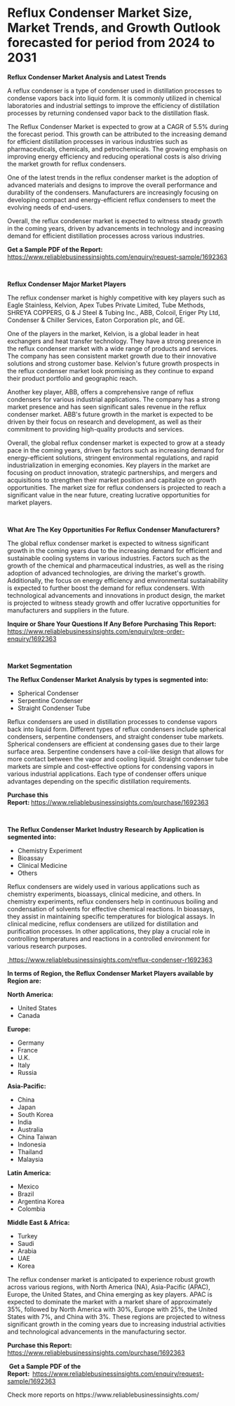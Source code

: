 <p><h1>Reflux Condenser Market Size, Market Trends, and Growth Outlook forecasted for period from 2024 to 2031</h1></p><p><strong>Reflux Condenser Market Analysis and Latest Trends</strong></p>
<p><p>A reflux condenser is a type of condenser used in distillation processes to condense vapors back into liquid form. It is commonly utilized in chemical laboratories and industrial settings to improve the efficiency of distillation processes by returning condensed vapor back to the distillation flask.</p><p>The Reflux Condenser Market is expected to grow at a CAGR of 5.5% during the forecast period. This growth can be attributed to the increasing demand for efficient distillation processes in various industries such as pharmaceuticals, chemicals, and petrochemicals. The growing emphasis on improving energy efficiency and reducing operational costs is also driving the market growth for reflux condensers.</p><p>One of the latest trends in the reflux condenser market is the adoption of advanced materials and designs to improve the overall performance and durability of the condensers. Manufacturers are increasingly focusing on developing compact and energy-efficient reflux condensers to meet the evolving needs of end-users.</p><p>Overall, the reflux condenser market is expected to witness steady growth in the coming years, driven by advancements in technology and increasing demand for efficient distillation processes across various industries.</p></p>
<p><strong>Get a Sample PDF of the Report:&nbsp;</strong> <a href="https://www.reliablebusinessinsights.com/enquiry/request-sample/1692363">https://www.reliablebusinessinsights.com/enquiry/request-sample/1692363</a></p>
<p>&nbsp;</p>
<p><strong>Reflux Condenser Major Market Players</strong></p>
<p><p>The reflux condenser market is highly competitive with key players such as Eagle Stainless, Kelvion, Apex Tubes Private Limited, Tube Methods, SHREYA COPPERS, G & J Steel & Tubing Inc., ABB, Colcoil, Eriger Pty Ltd, Condenser & Chiller Services, Eaton Corporation plc, and GE.</p><p>One of the players in the market, Kelvion, is a global leader in heat exchangers and heat transfer technology. They have a strong presence in the reflux condenser market with a wide range of products and services. The company has seen consistent market growth due to their innovative solutions and strong customer base. Kelvion's future growth prospects in the reflux condenser market look promising as they continue to expand their product portfolio and geographic reach.</p><p>Another key player, ABB, offers a comprehensive range of reflux condensers for various industrial applications. The company has a strong market presence and has seen significant sales revenue in the reflux condenser market. ABB's future growth in the market is expected to be driven by their focus on research and development, as well as their commitment to providing high-quality products and services.</p><p>Overall, the global reflux condenser market is expected to grow at a steady pace in the coming years, driven by factors such as increasing demand for energy-efficient solutions, stringent environmental regulations, and rapid industrialization in emerging economies. Key players in the market are focusing on product innovation, strategic partnerships, and mergers and acquisitions to strengthen their market position and capitalize on growth opportunities. The market size for reflux condensers is projected to reach a significant value in the near future, creating lucrative opportunities for market players.</p></p>
<p>&nbsp;</p>
<p><strong>What Are The Key Opportunities For Reflux Condenser Manufacturers?</strong></p>
<p><p>The global reflux condenser market is expected to witness significant growth in the coming years due to the increasing demand for efficient and sustainable cooling systems in various industries. Factors such as the growth of the chemical and pharmaceutical industries, as well as the rising adoption of advanced technologies, are driving the market's growth. Additionally, the focus on energy efficiency and environmental sustainability is expected to further boost the demand for reflux condensers. With technological advancements and innovations in product design, the market is projected to witness steady growth and offer lucrative opportunities for manufacturers and suppliers in the future.</p></p>
<p><strong>Inquire or Share Your Questions If Any Before Purchasing This Report:</strong> <a href="https://www.reliablebusinessinsights.com/enquiry/pre-order-enquiry/1692363">https://www.reliablebusinessinsights.com/enquiry/pre-order-enquiry/1692363</a></p>
<p>&nbsp;</p>
<p><strong>Market Segmentation</strong></p>
<p><strong>The Reflux Condenser Market Analysis by types is segmented into:</strong></p>
<p><ul><li>Spherical Condenser</li><li>Serpentine Condenser</li><li>Straight Condenser Tube</li></ul></p>
<p><p>Reflux condensers are used in distillation processes to condense vapors back into liquid form. Different types of reflux condensers include spherical condensers, serpentine condensers, and straight condenser tube markets. Spherical condensers are efficient at condensing gases due to their large surface area. Serpentine condensers have a coil-like design that allows for more contact between the vapor and cooling liquid. Straight condenser tube markets are simple and cost-effective options for condensing vapors in various industrial applications. Each type of condenser offers unique advantages depending on the specific distillation requirements.</p></p>
<p><strong>Purchase this Report:&nbsp;</strong><a href="https://www.reliablebusinessinsights.com/purchase/1692363">https://www.reliablebusinessinsights.com/purchase/1692363</a></p>
<p>&nbsp;</p>
<p><strong>The Reflux Condenser Market Industry Research by Application is segmented into:</strong></p>
<p><ul><li>Chemistry Experiment</li><li>Bioassay</li><li>Clinical Medicine</li><li>Others</li></ul></p>
<p><p>Reflux condensers are widely used in various applications such as chemistry experiments, bioassays, clinical medicine, and others. In chemistry experiments, reflux condensers help in continuous boiling and condensation of solvents for effective chemical reactions. In bioassays, they assist in maintaining specific temperatures for biological assays. In clinical medicine, reflux condensers are utilized for distillation and purification processes. In other applications, they play a crucial role in controlling temperatures and reactions in a controlled environment for various research purposes.</p></p>
<p><a href="https://www.reliablebusinessinsights.com/reflux-condenser-r1692363">&nbsp;https://www.reliablebusinessinsights.com/reflux-condenser-r1692363</a></p>
<p><strong>In terms of Region, the Reflux Condenser Market Players available by Region are:</strong></p>
<p>
    <p> <strong> North America: </strong>
        <ul>
            <li>United States</li>
            <li>Canada</li>
        </ul>
        </p> 
    <p> <strong> Europe: </strong>
        <ul>
            <li>Germany</li>
            <li>France</li>
            <li>U.K.</li>
            <li>Italy</li>
            <li>Russia</li>
        </ul>
        </p> 
    <p> <strong> Asia-Pacific: </strong>
        <ul>
            <li>China</li>
            <li>Japan</li>
            <li>South Korea</li>
            <li>India</li>
            <li>Australia</li>
            <li>China Taiwan</li>
            <li>Indonesia</li>
            <li>Thailand</li>
            <li>Malaysia</li>
        </ul>
        </p> 
    <p> <strong> Latin America: </strong>
        <ul>
            <li>Mexico</li>
            <li>Brazil</li>
            <li>Argentina Korea</li>
            <li>Colombia</li>
        </ul>
        </p> 
    <p> <strong> Middle East & Africa: </strong>
        <ul>
            <li>Turkey</li>
            <li>Saudi</li>
            <li>Arabia</li>
            <li>UAE</li>
            <li>Korea</li>
        </ul>
    </p>
    </p>
<p><p>The reflux condenser market is anticipated to experience robust growth across various regions, with North America (NA), Asia-Pacific (APAC), Europe, the United States, and China emerging as key players. APAC is expected to dominate the market with a market share of approximately 35%, followed by North America with 30%, Europe with 25%, the United States with 7%, and China with 3%. These regions are projected to witness significant growth in the coming years due to increasing industrial activities and technological advancements in the manufacturing sector.</p></p>
<p><strong>Purchase this Report: </strong><a href="https://www.reliablebusinessinsights.com/purchase/1692363">https://www.reliablebusinessinsights.com/purchase/1692363</a></p>
<p>&nbsp;<strong>Get a Sample PDF of the Report:&nbsp;&nbsp;</strong><a href="https://www.reliablebusinessinsights.com/enquiry/request-sample/1692363">https://www.reliablebusinessinsights.com/enquiry/request-sample/1692363</a></p>
<p><strong></strong></p>
<p>Check more reports on https://www.reliablebusinessinsights.com/</p>